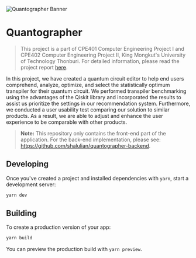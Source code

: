![Quantographer Banner](https://cdn.jsdelivr.net/gh/rootenginear/quantographer/public/og.jpg)

# Quantographer

> This project is a part of CPE401 Computer Engineering Project I and CPE402 Computer Engineering Project II, King Mongkut's University of Technology Thonburi. For detailed information, please read the project report [here](https://github.com/rootEnginear/Quantographer/blob/main/No49_FullReport.pdf).

In this project, we have created a quantum circuit editor to help end users comprehend,
analyze, optimize, and select the statistically optimum transpiler for their quantum circuit.
We performed transpiler benchmarking using the advantages of the Qiskit library and
incorporated the results to assist us prioritize the settings in our recommendation system.
Furthermore, we conducted a user usability test comparing our solution to similar products.
As a result, we are able to adjust and enhance the user experience to be comparable
with other products.

> **Note:** This repository only contains the front-end part of the application. For the back-end implementation, please see: <https://github.com/shalulian/quantographer-backend>.

## Developing

Once you've created a project and installed dependencies with `yarn`, start a development server:

```bash
yarn dev
```

## Building

To create a production version of your app:

```bash
yarn build
```

You can preview the production build with `yarn preview`.
